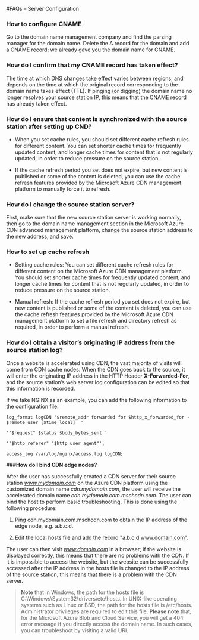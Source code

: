 <properties linkid="dev-net-common-tasks-cdn" urlDisplayName="CDN" pageTitle="Microsoft Azure CDN FAQs – Azure Feature Guide" metaKeywords="Azure CDN, Azure CDN, Azure blobs, Azure caching, Azure add-ons, CDN FAQ, CDN FAQs, CDN acceleration, CDN service, configuring CNAME, CNAME, CNAME record, cache refresh, cache rules, CDN edge node, CDN technical documentation, CDN help files" description="Find answers to service configuration questions related to Microsoft Azure CDN" metaCanonical="" services="" documentationCenter=".NET" title="" authors="" solutions="" manager="" editor="" />
<tags ms.service="" ms.date="" wacn.date="11/27/2015" />

#FAQs – Server Configuration

### **How to configure CNAME**
Go to the domain name management company and find the parsing manager for the domain name. Delete the A record for the domain and add a CNAME record; we already gave you the domain name for CNAME.

### **How do I confirm that my CNAME record has taken effect?**
The time at which DNS changes take effect varies between regions, and depends on the time at which the original record corresponding to the domain name takes effect (TTL). If pinging (or digging) the domain name no longer resolves your source station IP, this means that the CNAME record has already taken effect.

### **How do I ensure that content is synchronized with the source station after setting up CND?**

- When you set cache rules, you should set different cache refresh rules for different content. You can set shorter cache times for frequently updated content, and longer cache times for content that is not regularly updated, in order to reduce pressure on the source station.
      
- If the cache refresh period you set does not expire, but new content is published or some of the content is deleted, you can use the cache refresh features provided by the Microsoft Azure CDN management platform to manually force it to refresh.

### **How do I change the source station server?**

First, make sure that the new source station server is working normally, then go to the domain name management section in the Microsoft Azure CDN advanced management platform, change the source station address to the new address, and save.

### **How to set up cache refresh**

- Setting cache rules: You can set different cache refresh rules for different content on the Microsoft Azure CDN management platform. You should set shorter cache times for frequently updated content, and longer cache times for content that is not regularly updated, in order to reduce pressure on the source station.
   
- Manual refresh: If the cache refresh period you set does not expire, but new content is published or some of the content is deleted, you can use the cache refresh features provided by the Microsoft Azure CDN management platform to set a file refresh and directory refresh as required, in order to perform a manual refresh.

### **How do I obtain a visitor’s originating IP address from the source station log?**

Once a website is accelerated using CDN, the vast majority of visits will come from CDN cache nodes. When the CDN goes back to the source, it will enter the originating IP address in the HTTP Header **X-Forwarded-For**, and the source station’s web server log configuration can be edited so that this information is recorded.

If we take NGINX as an example, you can add the following information to the configuration file:

	log_format logCDN '$remote_addr forwarded for $http_x_forwarded_for - $remote_user [$time_local]  '

	'"$request" $status $body_bytes_sent '

	'"$http_referer" "$http_user_agent"';
      
	access_log /var/log/nginx/access.log logCDN;

###**How do I bind CDN edge nodes?**
 
After the user has successfully created a CDN server for their source station _www.mydomain.com_ on the Azure CDN platform using the customized domain name _cdn.mydomain.com_, the user will receive the accelerated domain name _cdn.mydomain.com.mschcdn.com_. The user can bind the host to perform basic troubleshooting. This is done using the following procedure:

1. Ping cdn.mydomain.com.mschcdn.com to obtain the IP address of the edge node, e.g. a.b.c.d.

2. Edit the local hosts file and add the record "a.b.c.d www.domain.com”.
     
The user can then visit _www.domain.com_ in a browser; if the website is displayed correctly, this means that there are no problems with the CDN. If it is impossible to access the website, but the website can be successfully accessed after the IP address in the hosts file is changed to the IP address of the source station, this means that there is a problem with the CDN server.

>**Note** that in Windows, the path for the hosts file is C:\\Windows\\System32\\drivers\\etc\\hosts. In UNIX-like operating systems such as Linux or BSD, the path for the hosts file is /etc/hosts. Administrator privileges are required to edit this file. **Please note** that, for the Microsoft Azure Blob and Cloud Service, you will get a 404 error message if you directly access the domain name. In such cases, you can troubleshoot by visiting a valid URI.

<!---HONumber=CDN_1201_2015-->
